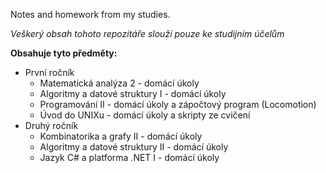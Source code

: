 Notes and homework from my studies.

*Veškerý obsah tohoto repozitáře slouží pouze ke studijním účelům*   


**Obsahuje tyto předměty:**  
* První ročník
  * Matematická analýza 2 - domácí úkoly
  * Algoritmy a datové struktury I - domácí úkoly
  * Programování II - domácí úkoly a zápočtový program (Locomotion)
  * Úvod do UNIXu - domácí úkoly a skripty ze cvičení
* Druhý ročník
  * Kombinatorika a grafy II - domácí úkoly
  * Algoritmy a datové struktury II - domácí úkoly
  * Jazyk C# a platforma .NET I - domácí úkoly
